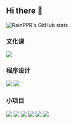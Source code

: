 ## Hi there 👋

![RainPPR's GitHub stats](https://rainppr-github-readme-stats.vercel.app/api?username=RainPPR&count_private=true&show_icons=true&include_all_commits=true)

### 文化课

[![](https://rainppr-github-readme-stats.vercel.app/api/pin/?username=RaineBlog&repo=whk&show_owner=true)](https://github.com/RaineBlog/whk)

### 程序设计

[![](https://rainppr-github-readme-stats.vercel.app/api/pin/?username=RaineBlog&repo=blog&show_owner=true)](https://github.com/RaineBlog/blog)
[![](https://rainppr-github-readme-stats.vercel.app/api/pin/?username=RainPPR&repo=oi-archive&show_owner=true)](https://github.com/RainPPR/oi-archive)

### 小项目

[![](https://rainppr-github-readme-stats.vercel.app/api/pin/?username=RainPPR&repo=mujing-json-script&show_owner=true)](https://github.com/RainPPR/mujing-json-script)
[![](https://rainppr-github-readme-stats.vercel.app/api/pin/?username=RainPPR&repo=mingw-build&show_owner=true)](https://github.com/RainPPR/mingw-build)
[![](https://rainppr-github-readme-stats.vercel.app/api/pin/?username=RainPPR&repo=smartedu-download&show_owner=true)](https://github.com/RainPPR/smartedu-download)
[![](https://rainppr-github-readme-stats.vercel.app/api/pin/?username=RaineMtF&repo=trans-luogu&show_owner=true)](https://github.com/RaineMtF/trans-luogu)
[![](https://rainppr-github-readme-stats.vercel.app/api/pin/?username=RaineMtF&repo=memory&show_owner=true)](https://github.com/RaineMtF/memory)
[![](https://rainppr-github-readme-stats.vercel.app/api/pin/?username=RaineBlog&repo=mkdocs-script&show_owner=true)](https://github.com/RaineBlog/mkdocs-script)
